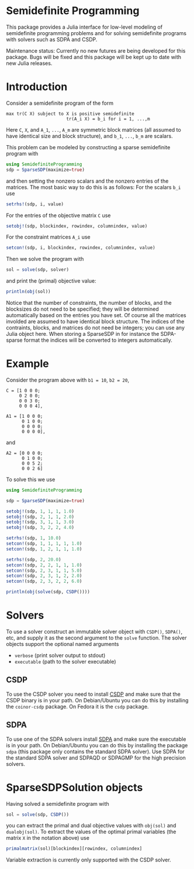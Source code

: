 # Semidefinite Programming

This package provides a Julia interface for low-level modeling of semidefinite programming problems and for solving semidefinite programs with solvers such as SDPA and CSDP.

Maintenance status: Currently no new futures are being developed for this package. Bugs will be fixed and this package will be kept up to date with new Julia releases.

# Introduction

Consider a semidefinite program of the form

    max tr(C X) subject to X is positive semidefinite
                           tr(A_i X) = b_i for i = 1, ...,m

Here `C`, `X`, and `A_1`, `...`, `A_m` are symmetric block matrices (all assumed to have identical size and block structure), and `b_1`, `...`, `b_m` are scalars. 

This problem can be modeled by constructing a sparse semidefinite program with

```julia
using SemidefiniteProgramming
sdp = SparseSDP(maximize=true) 
```
and then setting the nonzero scalars and the nonzero entries of the matrices. The most basic way to do this is as follows: For the scalars `b_i` use

```julia
setrhs!(sdp, i, value)
```

For the entries of the objective matrix `C` use

```julia
setobj!(sdp, blockindex, rowindex, columnindex, value)
```

For the constraint matrices `A_i` use
```julia
setcon!(sdp, i, blockindex, rowindex, columnindex, value)
```
Then we solve the program with
```julia
sol = solve(sdp, solver)
```
and print the (primal) objective value:
```julia
println(obj(sol))
```

Notice that the number of constraints, the number of blocks, and the blocksizes do not need to be specified; they will be determined automatically based on the entries you have set. Of course all the matrices involded are assumed to have identical block structure. The indices of the contraints, blocks, and matrices do not need be integers; you can use any Julia object here. When storing a SparseSDP in for instance the SDPA-sparse format the indices will be converted to integers automatically. 

# Example

Consider the program above with `b1 = 10`, `b2 = 20`, 

```
C = [1 0 0 0;
     0 2 0 0;
     0 0 3 0;
     0 0 0 4],
```

```
A1 = [1 0 0 0;
      0 1 0 0;
      0 0 0 0;
      0 0 0 0],
```

and

    A2 = [0 0 0 0;
          0 1 0 0;
          0 0 5 2;
          0 0 2 6]

To solve this we use

```julia
using SemidefiniteProgramming

sdp = SparseSDP(maximize=true)

setobj!(sdp, 1, 1, 1, 1.0)
setobj!(sdp, 2, 1, 1, 2.0)
setobj!(sdp, 3, 1, 1, 3.0)
setobj!(sdp, 3, 2, 2, 4.0)

setrhs!(sdp, 1, 10.0)
setcon!(sdp, 1, 1, 1, 1, 1.0)
setcon!(sdp, 1, 2, 1, 1, 1.0)

setrhs!(sdp, 2, 20.0)
setcon!(sdp, 2, 2, 1, 1, 1.0)
setcon!(sdp, 2, 3, 1, 1, 5.0)
setcon!(sdp, 2, 3, 1, 2, 2.0)
setcon!(sdp, 2, 3, 2, 2, 6.0)

println(obj(solve(sdp, CSDP())))
```

# Solvers

To use a solver construct an immutable solver object with `CSDP()`, `SDPA()`, etc, and supply it as the second argument to the `solve` function. The solver objects support the optional named arguments 
 - `verbose` (print solver output to stdout)
 - `executable` (path to the solver executable)

## CSDP

To use the CSDP solver you need to install [CSDP](https://projects.coin-or.org/Csdp) and make sure that the CSDP binary is in your path. On Debian/Ubuntu you can do this by installing the `coinor-csdp` package. On Fedora it is the `csdp` package. 

## SDPA

To use one of the SDPA solvers install [SDPA](http://sdpa.sourceforge.net/) and make sure the executable is in your path. On Debian/Ubuntu you can do this by installing the package `sdpa` (this package only contains the standard SDPA solver). Use SDPA for the standard SDPA solver and SDPAQD or SDPAGMP for the high precision solvers.

# SparseSDPSolution objects

Having solved a semidefinite program with
```julia
sol = solve(sdp, CSDP())
```
you can extract the primal and dual objective values with `obj(sol)` and `dualobj(sol)`. To extract the values of the optimal primal variables (the matrix `X` in the notation above) use
```julia
primalmatrix(sol)[blockindex][rowindex, columnindex]
```
Variable extraction is currently only supported with the CSDP solver.
